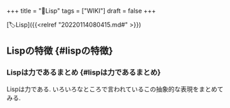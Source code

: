 +++
title = "📝Lisp"
tags = ["WIKI"]
draft = false
+++

[🏷Lisp]({{<relref "20220114080415.md#" >}})


## Lispの特徴 {#lispの特徴}


### Lispは力であるまとめ {#lispは力であるまとめ}

Lispは力である. いろいろなところで言われているこの抽象的な表現をまとめてみる.
